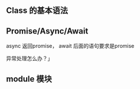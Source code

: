 ## Class 的基本语法

## Promise/Async/Await

async 返回promise， await 后面的语句要求是promise

异常处理怎么办？」

## module 模块



